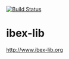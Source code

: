 [![Build Status](https://travis-ci.org/ibex-team/ibex-lib.svg?branch=hotfix-46)](https://travis-ci.org/ibex-team/ibex-lib)

ibex-lib
========

http://www.ibex-lib.org
